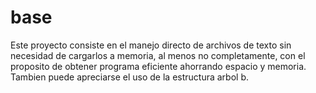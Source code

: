 # base
Este proyecto consiste en el manejo directo de archivos de texto sin necesidad de cargarlos a memoria, al menos no completamente, con el proposito de obtener programa eficiente ahorrando espacio y memoria.
Tambien puede apreciarse el uso de la estructura arbol b.
